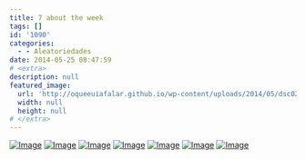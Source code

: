 ```yaml
---
title: 7 about the week
tags: []
id: '1090'
categories:
  - - Aleatoriedades
date: 2014-05-25 08:47:59
# <extra>
description: null
featured_image: 
  url: 'http://oqueeuiafalar.github.io/wp-content/uploads/2014/05/dsc02833.jpg?w=650'
  width: null
  height: null
# </extra>
---
```


[![Image](http://162.243.62.160/wp-content/uploads/2014/05/dsc02833.jpg?w=650)](http://162.243.62.160/wp-content/uploads/2014/05/dsc02833.jpg) [![Image](http://162.243.62.160/wp-content/uploads/2014/05/dsc02853.jpg?w=650)](http://162.243.62.160/wp-content/uploads/2014/05/dsc02853.jpg) [![Image](http://162.243.62.160/wp-content/uploads/2014/05/dsc02851.jpg?w=650)](http://162.243.62.160/wp-content/uploads/2014/05/dsc02851.jpg) [![Image](http://162.243.62.160/wp-content/uploads/2014/05/dsc02847.jpg?w=650)](http://162.243.62.160/wp-content/uploads/2014/05/dsc02847.jpg) [![Image](http://162.243.62.160/wp-content/uploads/2014/05/dsc02860.jpg?w=650)](http://162.243.62.160/wp-content/uploads/2014/05/dsc02860.jpg) [![Image](http://162.243.62.160/wp-content/uploads/2014/05/dsc028401.jpg?w=650)](http://162.243.62.160/wp-content/uploads/2014/05/dsc028401.jpg) [![Image](http://162.243.62.160/wp-content/uploads/2014/05/dsc02844.jpg?w=650)](http://162.243.62.160/wp-content/uploads/2014/05/dsc02844.jpg)
